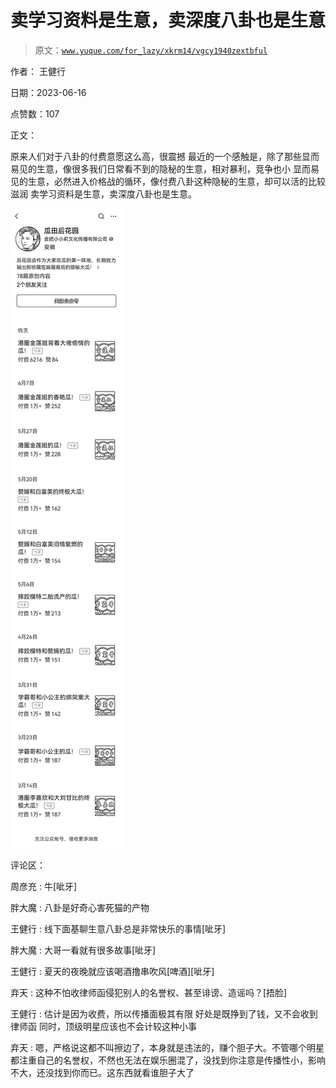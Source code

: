 # 卖学习资料是生意，卖深度八卦也是生意

> 原文：[`www.yuque.com/for_lazy/xkrm14/vgcy1940zextbful`](https://www.yuque.com/for_lazy/xkrm14/vgcy1940zextbful)

作者： 王健行

日期：2023-06-16

点赞数：107

正文：

原来人们对于八卦的付费意愿这么高，很震撼 最近的一个感触是，除了那些显而易见的生意，像很多我们日常看不到的隐秘的生意，相对暴利，竞争也小 显而易见的生意，必然进入价格战的循环，像付费八卦这种隐秘的生意，却可以活的比较滋润 卖学习资料是生意，卖深度八卦也是生意。

![](img/7d651a99887132d05bf4029b64b381f6.png)

评论区：

周彦充 : 牛[呲牙]

胖大魔 : 八卦是好奇心害死猫的产物

王健行 : 线下面基聊生意八卦总是非常快乐的事情[呲牙]

胖大魔 : 大哥一看就有很多故事[呲牙]

王健行 : 夏天的夜晚就应该喝酒撸串吹风[啤酒][呲牙]

弃天 : 这种不怕收律师函侵犯别人的名誉权、甚至诽谤、造谣吗？[捂脸]

王健行 : 估计是因为收费，所以传播面极其有限 好处是既挣到了钱，又不会收到律师函 同时，顶级明星应该也不会计较这种小事

弃天 : 嗯，严格说这都不叫擦边了，本身就是违法的，赚个胆子大。不管哪个明星都注重自己的名誉权，不然也无法在娱乐圈混了，没找到你注意是传播性小，影响不大，还没找到你而已。这东西就看谁胆子大了

